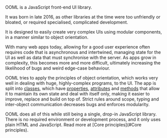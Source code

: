 OOML is a JavaScript front-end UI library.

It was born in late 2016, as other libraries at the time were too unfriendly or bloated, or required specialised, complicated development.

It is designed to easily create very complex UIs using modular components, in a manner similar to object orientation.

With many web apps today, allowing for a good user experience often requires code that is asynchronous and intertwined, managing state for the UI as well as data that must synchronise with the server. As apps grow in complexity, this becomes more and more difficult, ultimately increasing the likelihood of bugs and weird edge-case behaviour.

OOML tries to apply the principles of object orientation, which works very well in dealing with huge, highly-complex programs, to the UI. The app is split into [classes](#Classes), which have [properties](#Properties), [attributes](#Attributes) and [methods](#Methods) that allow it to maintain its own state and deal with itself only, making it easier to improve, replace and build on top of. Strict rules around scope, typing and inter-object communication decreases bugs and enforces modularity.

OOML does all of this while still being a single, drop-in JavaScript library. There is no required environment or development process, and it only uses plain HTML and JavaScript. Read more at [Core principles](#Core principles).
